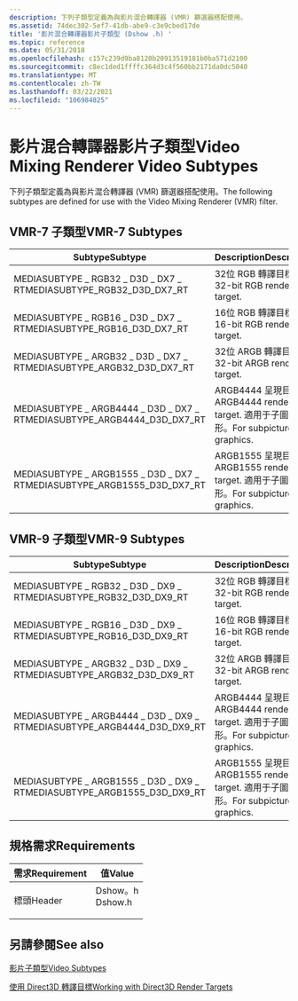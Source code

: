 ```yaml
---
description: 下列子類型定義為與影片混合轉譯器 (VMR) 篩選器搭配使用。
ms.assetid: 74dec302-5ef7-41db-abe9-c3e9cbed17de
title: '影片混合轉譯器影片子類型 (Dshow .h) '
ms.topic: reference
ms.date: 05/31/2018
ms.openlocfilehash: c157c239d9ba8120b20913519181b0ba571d2100
ms.sourcegitcommit: c8ec1ded1ffffc364d3c4f560bb2171da0dc5040
ms.translationtype: MT
ms.contentlocale: zh-TW
ms.lasthandoff: 03/22/2021
ms.locfileid: "106984825"
---
```

# <a name="video-mixing-renderer-video-subtypes"></a><span data-ttu-id="15515-103">影片混合轉譯器影片子類型</span><span class="sxs-lookup"><span data-stu-id="15515-103">Video Mixing Renderer Video Subtypes</span></span>

<span data-ttu-id="15515-104">下列子類型定義為與影片混合轉譯器 (VMR) 篩選器搭配使用。</span><span class="sxs-lookup"><span data-stu-id="15515-104">The following subtypes are defined for use with the Video Mixing Renderer (VMR) filter.</span></span>

## <a name="vmr-7-subtypes"></a><span data-ttu-id="15515-105">VMR-7 子類型</span><span class="sxs-lookup"><span data-stu-id="15515-105">VMR-7 Subtypes</span></span>



| <span data-ttu-id="15515-106">Subtype</span><span class="sxs-lookup"><span data-stu-id="15515-106">Subtype</span></span>                              | <span data-ttu-id="15515-107">Description</span><span class="sxs-lookup"><span data-stu-id="15515-107">Description</span></span>                                      |
|--------------------------------------|--------------------------------------------------|
| <span data-ttu-id="15515-108">MEDIASUBTYPE \_ RGB32 \_ D3D \_ DX7 \_ RT</span><span class="sxs-lookup"><span data-stu-id="15515-108">MEDIASUBTYPE\_RGB32\_D3D\_DX7\_RT</span></span>    | <span data-ttu-id="15515-109">32位 RGB 轉譯目標。</span><span class="sxs-lookup"><span data-stu-id="15515-109">32-bit RGB render target.</span></span>                        |
| <span data-ttu-id="15515-110">MEDIASUBTYPE \_ RGB16 \_ D3D \_ DX7 \_ RT</span><span class="sxs-lookup"><span data-stu-id="15515-110">MEDIASUBTYPE\_RGB16\_D3D\_DX7\_RT</span></span>    | <span data-ttu-id="15515-111">16位 RGB 轉譯目標。</span><span class="sxs-lookup"><span data-stu-id="15515-111">16-bit RGB render target.</span></span>                        |
| <span data-ttu-id="15515-112">MEDIASUBTYPE \_ ARGB32 \_ D3D \_ DX7 \_ RT</span><span class="sxs-lookup"><span data-stu-id="15515-112">MEDIASUBTYPE\_ARGB32\_D3D\_DX7\_RT</span></span>   | <span data-ttu-id="15515-113">32位 ARGB 轉譯目標。</span><span class="sxs-lookup"><span data-stu-id="15515-113">32-bit ARGB render target.</span></span>                       |
| <span data-ttu-id="15515-114">MEDIASUBTYPE \_ ARGB4444 \_ D3D \_ DX7 \_ RT</span><span class="sxs-lookup"><span data-stu-id="15515-114">MEDIASUBTYPE\_ARGB4444\_D3D\_DX7\_RT</span></span> | <span data-ttu-id="15515-115">ARGB4444 呈現目標。</span><span class="sxs-lookup"><span data-stu-id="15515-115">ARGB4444 render target.</span></span> <span data-ttu-id="15515-116">適用于子圖片圖形。</span><span class="sxs-lookup"><span data-stu-id="15515-116">For subpicture graphics.</span></span> |
| <span data-ttu-id="15515-117">MEDIASUBTYPE \_ ARGB1555 \_ D3D \_ DX7 \_ RT</span><span class="sxs-lookup"><span data-stu-id="15515-117">MEDIASUBTYPE\_ARGB1555\_D3D\_DX7\_RT</span></span> | <span data-ttu-id="15515-118">ARGB1555 呈現目標。</span><span class="sxs-lookup"><span data-stu-id="15515-118">ARGB1555 render target.</span></span> <span data-ttu-id="15515-119">適用于子圖片圖形。</span><span class="sxs-lookup"><span data-stu-id="15515-119">For subpicture graphics.</span></span> |



 

## <a name="vmr-9-subtypes"></a><span data-ttu-id="15515-120">VMR-9 子類型</span><span class="sxs-lookup"><span data-stu-id="15515-120">VMR-9 Subtypes</span></span>



| <span data-ttu-id="15515-121">Subtype</span><span class="sxs-lookup"><span data-stu-id="15515-121">Subtype</span></span>                              | <span data-ttu-id="15515-122">Description</span><span class="sxs-lookup"><span data-stu-id="15515-122">Description</span></span>                                      |
|--------------------------------------|--------------------------------------------------|
| <span data-ttu-id="15515-123">MEDIASUBTYPE \_ RGB32 \_ D3D \_ DX9 \_ RT</span><span class="sxs-lookup"><span data-stu-id="15515-123">MEDIASUBTYPE\_RGB32\_D3D\_DX9\_RT</span></span>    | <span data-ttu-id="15515-124">32位 RGB 轉譯目標。</span><span class="sxs-lookup"><span data-stu-id="15515-124">32-bit RGB render target.</span></span>                        |
| <span data-ttu-id="15515-125">MEDIASUBTYPE \_ RGB16 \_ D3D \_ DX9 \_ RT</span><span class="sxs-lookup"><span data-stu-id="15515-125">MEDIASUBTYPE\_RGB16\_D3D\_DX9\_RT</span></span>    | <span data-ttu-id="15515-126">16位 RGB 轉譯目標。</span><span class="sxs-lookup"><span data-stu-id="15515-126">16-bit RGB render target.</span></span>                        |
| <span data-ttu-id="15515-127">MEDIASUBTYPE \_ ARGB32 \_ D3D \_ DX9 \_ RT</span><span class="sxs-lookup"><span data-stu-id="15515-127">MEDIASUBTYPE\_ARGB32\_D3D\_DX9\_RT</span></span>   | <span data-ttu-id="15515-128">32位 ARGB 轉譯目標。</span><span class="sxs-lookup"><span data-stu-id="15515-128">32-bit ARGB render target.</span></span>                       |
| <span data-ttu-id="15515-129">MEDIASUBTYPE \_ ARGB4444 \_ D3D \_ DX9 \_ RT</span><span class="sxs-lookup"><span data-stu-id="15515-129">MEDIASUBTYPE\_ARGB4444\_D3D\_DX9\_RT</span></span> | <span data-ttu-id="15515-130">ARGB4444 呈現目標。</span><span class="sxs-lookup"><span data-stu-id="15515-130">ARGB4444 render target.</span></span> <span data-ttu-id="15515-131">適用于子圖片圖形。</span><span class="sxs-lookup"><span data-stu-id="15515-131">For subpicture graphics.</span></span> |
| <span data-ttu-id="15515-132">MEDIASUBTYPE \_ ARGB1555 \_ D3D \_ DX9 \_ RT</span><span class="sxs-lookup"><span data-stu-id="15515-132">MEDIASUBTYPE\_ARGB1555\_D3D\_DX9\_RT</span></span> | <span data-ttu-id="15515-133">ARGB1555 呈現目標。</span><span class="sxs-lookup"><span data-stu-id="15515-133">ARGB1555 render target.</span></span> <span data-ttu-id="15515-134">適用于子圖片圖形。</span><span class="sxs-lookup"><span data-stu-id="15515-134">For subpicture graphics.</span></span> |



 

## <a name="requirements"></a><span data-ttu-id="15515-135">規格需求</span><span class="sxs-lookup"><span data-stu-id="15515-135">Requirements</span></span>



| <span data-ttu-id="15515-136">需求</span><span class="sxs-lookup"><span data-stu-id="15515-136">Requirement</span></span> | <span data-ttu-id="15515-137">值</span><span class="sxs-lookup"><span data-stu-id="15515-137">Value</span></span> |
|-------------------|------------------------------------------------------------------------------------|
| <span data-ttu-id="15515-138">標頭</span><span class="sxs-lookup"><span data-stu-id="15515-138">Header</span></span><br/> | <dl> <span data-ttu-id="15515-139"><dt>Dshow。h</dt></span><span class="sxs-lookup"><span data-stu-id="15515-139"><dt>Dshow.h</dt></span></span> </dl> |



## <a name="see-also"></a><span data-ttu-id="15515-140">另請參閱</span><span class="sxs-lookup"><span data-stu-id="15515-140">See also</span></span>

<dl> <dt>

[<span data-ttu-id="15515-141">影片子類型</span><span class="sxs-lookup"><span data-stu-id="15515-141">Video Subtypes</span></span>](video-subtypes.md)
</dt> <dt>

[<span data-ttu-id="15515-142">使用 Direct3D 轉譯目標</span><span class="sxs-lookup"><span data-stu-id="15515-142">Working with Direct3D Render Targets</span></span>](working-with-direct3d-render-targets.md)
</dt> </dl>

 

 




